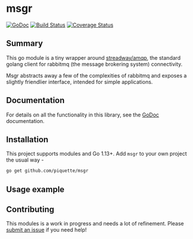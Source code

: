 # msgr

[![GoDoc](http://img.shields.io/badge/godoc-reference-blue.svg)](http://godoc.org/github.com/piquette/msgr) [![Build Status](https://travis-ci.org/piquette/msgr.svg?branch=master)](https://travis-ci.org/piquette/msgr) [![Coverage Status](https://coveralls.io/repos/github/piquette/msgr/badge.svg?branch=master)](https://coveralls.io/github/piquette/msgr?branch=master)

## Summary

This go module is a tiny wrapper around [streadway/amqp](https://github.com/streadway/amqp), the standard golang client for rabbitmq (the message brokering system) connectivity.

Msgr abstracts away a few of the complexities of rabbitmq and exposes a slightly friendlier interface, intended for simple applications.

## Documentation

For details on all the functionality in this library, see the [GoDoc][godoc] documentation.

## Installation

This project supports modules and Go 1.13+. Add `msgr` to your own project the usual way -

```sh
go get github.com/piquette/msgr
```

## Usage example



## Contributing

This modules is a work in progress and needs a lot of refinement. Please [submit an issue][issues] if you need help! 


[godoc]: http://godoc.org/github.com/piquette/msgr
[issues]: https://github.com/piquette/msgr/issues/new
[pulls]: https://github.com/piquette/msgr/pulls